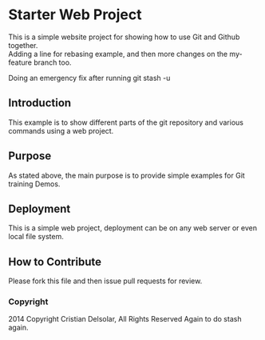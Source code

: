 # Starter Web Project
This is a simple website project for showing how to use Git and Github together.  
Adding a line for rebasing example, and then
more changes on the my-feature branch too.

Doing an emergency fix after running git stash -u
## Introduction

This example is to show different parts of the git repository and various commands using a web project.
## Purpose

As stated above, the main purpose is to provide simple examples for Git training Demos.
## Deployment

This is a simple web project, deployment can be on any web server or even local file system.
## How to Contribute
Please fork this file and then issue pull requests for review.

### Copyright

2014 Copyright Cristian Delsolar, All Rights Reserved Again to do stash again.